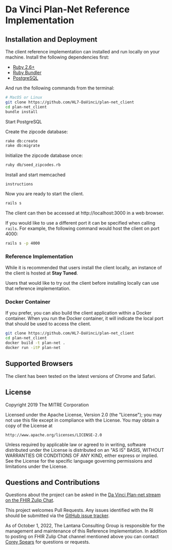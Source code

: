 # Da Vinci Plan-Net Reference Implementation

## Installation and Deployment

The client reference implementation can installed and run locally on your machine.  Install the following dependencies first:

* [Ruby 2.6+](https://www.ruby-lang.org/en/)
* [Ruby Bundler](http://bundler.io/)
* [PostgreSQL](https://www.postgresql.org/)

And run the following commands from the terminal:

```sh
# MacOS or Linux
git clone https://github.com/HL7-DaVinci/plan-net_client
cd plan-net_client
bundle install
```
Start PostgreSQL

Create the zipcode database:
```sh
rake db:create
rake db:migrate
```

Initialize the zipcode database once:
```sh
ruby db/seed_zipcodes.rb
```

Install and start memcached
```
instructions
```

Now you are ready to start the client.
```sh
rails s
```

The client can then be accessed at http://localhost:3000 in a web browser.

If you would like to use a different port it can be specified when calling `rails`.  For example, the following command would host the client on port 4000:

```sh
rails s -p 4000
```

### Reference Implementation

While it is recommended that users install the client locally, an instance of the client is hosted at **Stay Tuned**.

Users that would like to try out the client before installing locally can use that reference implementation.

### Docker Container

If you prefer, you can also build the client application within a Docker container.  When you
run the Docker container, it will indicate the local port that should be used to access the client.

```sh
git clone https://github.com/HL7-DaVinci/plan-net_client
cd plan-net_client
docker build -t plan-net .
docker run -itP plan-net
```

## Supported Browsers

The client has been tested on the latest versions of Chrome and Safari.  

## License

Copyright 2019 The MITRE Corporation

Licensed under the Apache License, Version 2.0 (the "License"); you may not use this file except in compliance with the License. You may obtain a copy of the License at
```
http://www.apache.org/licenses/LICENSE-2.0
```
Unless required by applicable law or agreed to in writing, software distributed under the License is distributed on an "AS IS" BASIS, WITHOUT WARRANTIES OR CONDITIONS OF ANY KIND, either express or implied. See the License for the specific language governing permissions and limitations under the License.

## Questions and Contributions
Questions about the project can be asked in the [Da Vinci Plan-net stream on the FHIR Zulip Chat](https://chat.fhir.org/#narrow/stream/229922-Da.2BVinci.2BPDex.2BPlan-Net).

This project welcomes Pull Requests. Any issues identified with the RI should be submitted via the [GitHub issue tracker](https://github.com/HL7-DaVinci/plan-net_client/issues).

As of October 1, 2022, The Lantana Consulting Group is responsible for the management and maintenance of this Reference Implementation.
In addition to posting on FHIR Zulip Chat channel mentioned above you can contact [Corey Spears](mailto:corey.spears@lantanagroup.com) for questions or requests.
